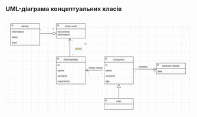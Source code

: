 ### UML-діаграма концептуальних класів
![](https://github.com/oleksandrblazhko/ai204-fedorenko/blob/laboratory-work-5/2-SoftwareDesign/2.1-UMLConceptClasses/LR5.png)
